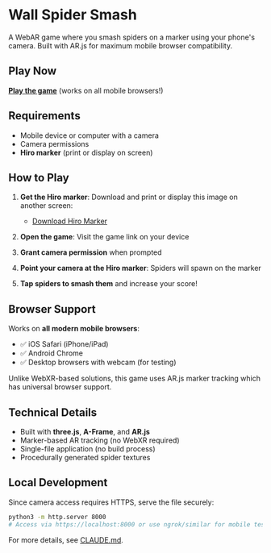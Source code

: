 # Wall Spider Smash

A WebAR game where you smash spiders on a marker using your phone's camera. Built with AR.js for maximum mobile browser compatibility.

## Play Now

**[Play the game](https://solova.github.io/smash-spiders/)** (works on all mobile browsers!)

## Requirements

- Mobile device or computer with a camera
- Camera permissions
- **Hiro marker** (print or display on screen)

## How to Play

1. **Get the Hiro marker**: Download and print or display this image on another screen:
   - [Download Hiro Marker](https://raw.githubusercontent.com/AR-js-org/AR.js/master/data/images/hiro.png)

2. **Open the game**: Visit the game link on your device

3. **Grant camera permission** when prompted

4. **Point your camera at the Hiro marker**: Spiders will spawn on the marker

5. **Tap spiders to smash them** and increase your score!

## Browser Support

Works on **all modern mobile browsers**:
- ✅ iOS Safari (iPhone/iPad)
- ✅ Android Chrome
- ✅ Desktop browsers with webcam (for testing)

Unlike WebXR-based solutions, this game uses AR.js marker tracking which has universal browser support.

## Technical Details

- Built with **three.js**, **A-Frame**, and **AR.js**
- Marker-based AR tracking (no WebXR required)
- Single-file application (no build process)
- Procedurally generated spider textures

## Local Development

Since camera access requires HTTPS, serve the file securely:

```bash
python3 -m http.server 8000
# Access via https://localhost:8000 or use ngrok/similar for mobile testing
```

For more details, see [CLAUDE.md](CLAUDE.md).
